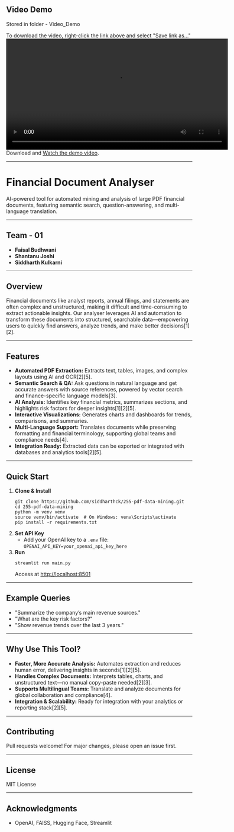 

## Video Demo
Stored in folder - Video_Demo  

To download the video, right-click the link above and select "Save link as..."
<video src="Video_Demo/video1292717714.mp4" width="600" controls></video>  
Download and [Watch the demo video](Video_Demo/video1292717714.mp4).

---

# Financial Document Analyser

AI-powered tool for automated mining and analysis of large PDF financial documents, featuring semantic search, question-answering, and multi-language translation.

---

## Team - 01

- **Faisal Budhwani**
- **Shantanu Joshi**
- **Siddharth Kulkarni**

---


## Overview

Financial documents like analyst reports, annual filings, and statements are often complex and unstructured, making it difficult and time-consuming to extract actionable insights. Our analyser leverages AI and automation to transform these documents into structured, searchable data—empowering users to quickly find answers, analyze trends, and make better decisions[1][2].

---

## Features

- **Automated PDF Extraction:** Extracts text, tables, images, and complex layouts using AI and OCR[2][5].
- **Semantic Search & QA:** Ask questions in natural language and get accurate answers with source references, powered by vector search and finance-specific language models[3].
- **AI Analysis:** Identifies key financial metrics, summarizes sections, and highlights risk factors for deeper insights[1][2][5].
- **Interactive Visualizations:** Generates charts and dashboards for trends, comparisons, and summaries.
- **Multi-Language Support:** Translates documents while preserving formatting and financial terminology, supporting global teams and compliance needs[4].
- **Integration Ready:** Extracted data can be exported or integrated with databases and analytics tools[2][5].

---

## Quick Start

1. **Clone & Install**
    ```
    git clone https://github.com/siddharthck/255-pdf-data-mining.git
    cd 255-pdf-data-mining
    python -m venv venv
    source venv/bin/activate  # On Windows: venv\Scripts\activate
    pip install -r requirements.txt
    ```
2. **Set API Key**
    - Add your OpenAI key to a `.env` file:  
      `OPENAI_API_KEY=your_openai_api_key_here`
3. **Run**
    ```
    streamlit run main.py
    ```
    Access at [http://localhost:8501](http://localhost:8501)

---

## Example Queries

- "Summarize the company’s main revenue sources."
- "What are the key risk factors?"
- "Show revenue trends over the last 3 years."

---

## Why Use This Tool?

- **Faster, More Accurate Analysis:** Automates extraction and reduces human error, delivering insights in seconds[1][2][5].
- **Handles Complex Documents:** Interprets tables, charts, and unstructured text—no manual copy-paste needed[2][3].
- **Supports Multilingual Teams:** Translate and analyze documents for global collaboration and compliance[4].
- **Integration & Scalability:** Ready for integration with your analytics or reporting stack[2][5].

---

## Contributing

Pull requests welcome! For major changes, please open an issue first.

---

## License

MIT License

---

## Acknowledgments

- OpenAI, FAISS, Hugging Face, Streamlit
